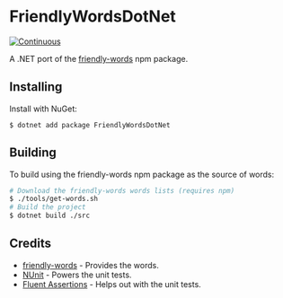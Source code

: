 # FriendlyWordsDotNet
[![Continuous](https://github.com/LykaiosNZ/FriendlyWordsDotNet/actions/workflows/continuous.yml/badge.svg)](https://github.com/LykaiosNZ/FriendlyWordsDotNet/actions/workflows/continuous.yml)

A .NET port of the [friendly-words](https://github.com/glitchdotcom/friendly-words) npm package.

## Installing
Install with NuGet:
```
$ dotnet add package FriendlyWordsDotNet
```

## Building
To build using the friendly-words npm package as the source of words:
```sh
# Download the friendly-words words lists (requires npm)
$ ./tools/get-words.sh
# Build the project
$ dotnet build ./src
```

## Credits
* [friendly-words](https://github.com/glitchdotcom/friendly-words) - Provides the words.
* [NUnit](https://github.com/nunit) - Powers the unit tests.
* [Fluent Assertions](https://github.com/fluentassertions/fluentassertions) - Helps out with the unit tests.